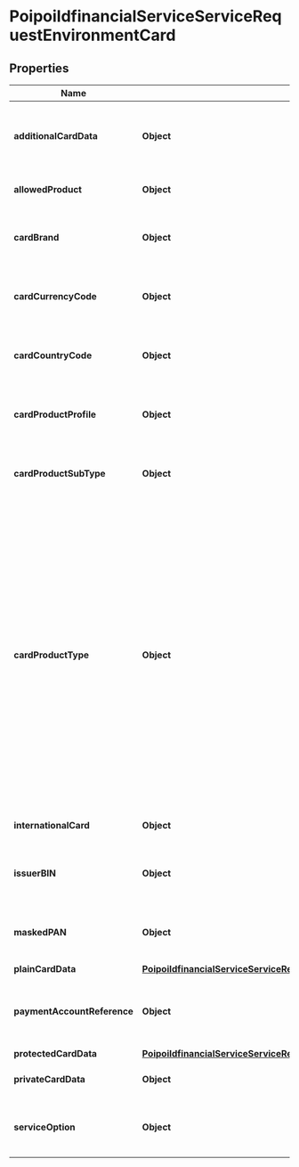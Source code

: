 # PoipoiIdfinancialServiceServiceRequestEnvironmentCard

## Properties
Name | Type | Description | Notes
------------ | ------------- | ------------- | -------------
**additionalCardData** | **Object** | Specifies a character string with a maximum length of 70characters.&lt;br/&gt; |  [optional]
**allowedProduct** | **Object** | Product that can be purchased with the card. |  [optional]
**cardBrand** | **Object** | Specifies a character string with a maximum length of 35 characters.&lt;br/&gt; |  [optional]
**cardCurrencyCode** | **Object** | Specifies an alphanumeric string with a length of exact 3 characters.&lt;br/&gt; |  [optional]
**cardCountryCode** | **Object** | Specifies a character string with a maximum length of 3 characters.&lt;br/&gt; |  [optional]
**cardProductProfile** | **Object** | Specifies a character string with a maximum length of 35 characters.&lt;br/&gt; |  [optional]
**cardProductSubType** | **Object** | Specifies a character string with a maximum length of 35 characters.&lt;br/&gt; |  [optional]
**cardProductType** | **Object** | Type of card product.&lt;br/&gt;- **COMM: CommercialCard**  : *Cards issued as a means of business expenditure, for instance business card or corporate card. The user could be a company, an individual for business expenses or a self employed for business purposes.*&lt;br/&gt;- **CONS: ConsumerCard**  : *Cards issued as a means of personal expenditure. The user is always an individual.*&lt;br/&gt; |  [optional]
**internationalCard** | **Object** | A flag indicating a True or False value.&lt;br/&gt; |  [optional]
**issuerBIN** | **Object** | Specifies a numeric string with a maximum length of 15 digits.&lt;br/&gt; |  [optional]
**maskedPAN** | **Object** | Specifies a character string with a maximum length of 30 characters.&lt;br/&gt; |  [optional]
**plainCardData** | [**PoipoiIdfinancialServiceServiceRequestEnvironmentCardPlainCardData**](PoipoiIdfinancialServiceServiceRequestEnvironmentCardPlainCardData.md) |  |  [optional]
**paymentAccountReference** | **Object** | Specifies a character string with a maximum length of 70characters.&lt;br/&gt; |  [optional]
**protectedCardData** | [**PoipoiIdfinancialServiceServiceRequestEnvironmentCardProtectedCardData**](PoipoiIdfinancialServiceServiceRequestEnvironmentCardProtectedCardData.md) |  |  [optional]
**privateCardData** | **Object** | Binary data of 100K maximum.&lt;br/&gt; |  [optional]
**serviceOption** | **Object** | Specifies a character string with a maximum length of 35 characters.&lt;br/&gt; |  [optional]
